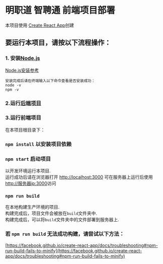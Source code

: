# 明职道 智聘通 前端项目部署

本项目使用 [Create React App](https://github.com/facebook/create-react-app)创建

## 要运行本项目，请按以下流程操作：

### 1. 安装[Node.js](https://nodejs.org/en)
[Node.js安装参考](https://zhuanlan.zhihu.com/p/442215189)
```
安装完成后请在终端输入以下命令查看是否安装成功：
node -v
npm -v
```
### 2.运行[后端项目]()

### 3.运行前端项目

在本项目根目录下：

### `npm install` 以安装项目依赖

### `npm start` 启动项目

以开发环境运行本项目.\
运行成功后请在浏览器打开 [http://localhost:3000](http://localhost:3000)
可在服务器上运行后使用[http://服务器ip:3000](http://服务器ip:3000)访问

### `npm run build`

在本地构建生产环境的项目.\
构建完成后，项目文件会被放在`build`文件夹中.\
构建完成后，可以将`build`文件夹中的文件部署到服务器上.

### 若 `npm run build` 无法成功构建，请尝试以下方法：

[https://facebook.github.io/create-react-app/docs/troubleshooting#npm-run-build-fails-to-minify](https://facebook.github.io/create-react-app/docs/troubleshooting#npm-run-build-fails-to-minify)
